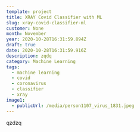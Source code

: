 ```yaml
---
template: project
title: XRAY Covid Classifier with ML
slug: xray-covid-classifier-ml
customer: None
month: November
year: 2020-10-28T16:31:59.894Z
draft: true
date: 2020-10-28T16:31:59.916Z
description: zqdq
category: Machine Learning
tags:
  - machine learning
  - covid
  - coronavirus
  - classifier
  - xray
image1: 
  - publicUrl: /media/person1107_virus_1831.jpeg
---
```

qzdzq
